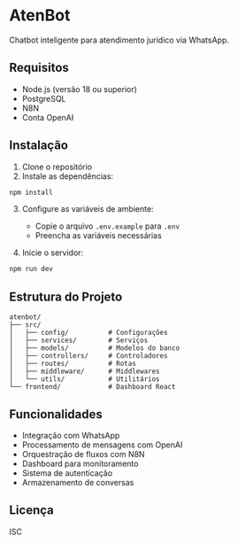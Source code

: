 # AtenBot

Chatbot inteligente para atendimento jurídico via WhatsApp.

## Requisitos

- Node.js (versão 18 ou superior)
- PostgreSQL
- N8N
- Conta OpenAI

## Instalação

1. Clone o repositório
2. Instale as dependências:
```bash
npm install
```
3. Configure as variáveis de ambiente:
   - Copie o arquivo `.env.example` para `.env`
   - Preencha as variáveis necessárias

4. Inicie o servidor:
```bash
npm run dev
```

## Estrutura do Projeto

```
atenbot/
├── src/
│   ├── config/          # Configurações
│   ├── services/        # Serviços
│   ├── models/          # Modelos do banco
│   ├── controllers/     # Controladores
│   ├── routes/          # Rotas
│   ├── middleware/      # Middlewares
│   └── utils/           # Utilitários
└── frontend/            # Dashboard React
```

## Funcionalidades

- Integração com WhatsApp
- Processamento de mensagens com OpenAI
- Orquestração de fluxos com N8N
- Dashboard para monitoramento
- Sistema de autenticação
- Armazenamento de conversas

## Licença

ISC 